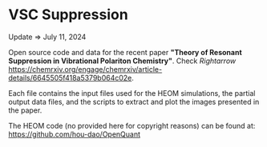 # VSC Suppression

Update $\Longrightarrow$ July 11, 2024

Open source code and data for the recent paper **"Theory of Resonant Suppression in Vibrational Polariton Chemistry"**.
Check $Rightarrow$ https://chemrxiv.org/engage/chemrxiv/article-details/6645505f418a5379b064c02e.

Each file contains the input files used for the HEOM simulations, the partial output data files, and the scripts to extract and plot the images presented in the paper.

The HEOM code (no provided here for copyright reasons) can be found at:
https://github.com/hou-dao/OpenQuant